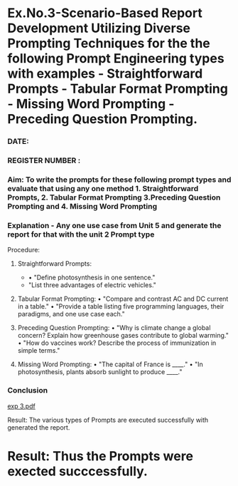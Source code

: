 # Ex.No.3-Scenario-Based Report Development Utilizing Diverse Prompting Techniques for the the following Prompt Engineering types with examples - Straightforward Prompts - Tabular Format Prompting - Missing Word Prompting - Preceding Question Prompting.

### DATE:                                                                            
### REGISTER NUMBER : 
### Aim: To write the prompts for these following prompt types and evaluate that using any one method 1. Straightforward Prompts, 2. Tabular Format Prompting 3.Preceding Question Prompting and 4. Missing Word Prompting

### Explanation - Any one use case from Unit 5 and generate the report for that with the unit 2 Prompt type
Procedure:
1.	Straightforward Prompts:
    - •	"Define photosynthesis in one sentence."
    - 	"List three advantages of electric vehicles."

 3.	Tabular Format Prompting:
     •	"Compare and contrast AC and DC current in a table."
     •	"Provide a table listing five programming languages, their paradigms, and one use case each."
3. Preceding Question Prompting:
    •	"Why is climate change a global concern? Explain how greenhouse gases contribute to global warming."
    •	"How do vaccines work? Describe the process of immunization in simple terms."
4. Missing Word Prompting:
   •	"The capital of France is ____."
  •	"In photosynthesis, plants absorb sunlight to produce ____."


### Conclusion 

[exp 3.pdf](https://github.com/user-attachments/files/22990008/exp.3.pdf)

Result: The various types of Prompts are executed successfully with generated the report.




# Result: Thus the Prompts were exected succcessfully.

